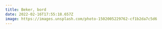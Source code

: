 ```yaml
---
title: Beker, bord
date: 2022-02-16T17:55:18.657Z
image: https://images.unsplash.com/photo-1502005229762-cf1b2da7c5d6
---
```

